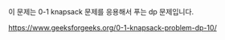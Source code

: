이 문제는 0-1 knapsack 문제를 응용해서 푸는 dp 문제입니다.

https://www.geeksforgeeks.org/0-1-knapsack-problem-dp-10/
